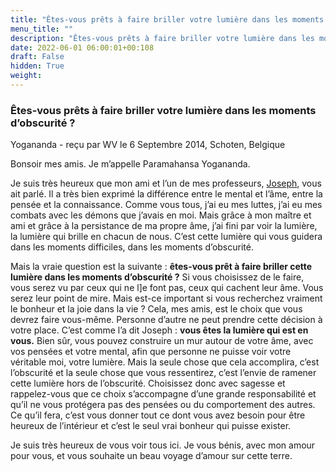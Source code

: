 ```yaml
---
title: "Êtes-vous prêts à faire briller votre lumière dans les moments d’obscurité ?"
menu_title: ""
description: "Êtes-vous prêts à faire briller votre lumière dans les moments d’obscurité ?"
date: 2022-06-01 06:00:01+00:108
draft: False
hidden: True
weight:
---
```

### Êtes-vous prêts à faire briller votre lumière dans les moments d’obscurité ?

Yogananda - reçu par WV le 6 Septembre 2014, Schoten, Belgique

Bonsoir mes amis. Je m’appelle Paramahansa Yogananda.

Je suis très heureux que mon ami et l’un de mes professeurs, [Joseph](/fr-contemporary-messages/fr-contemporary-messages-by-date-order/fr-contemporary-messages-2014/fr-2014-9-6-1-wv-joseph), vous ait parlé. Il a très bien exprimé la différence entre le mental et l’âme, entre la pensée et la connaissance. Comme vous tous, j’ai eu mes luttes, j’ai eu mes combats avec les démons que j’avais en moi. Mais grâce à mon maître et ami et grâce à la persistance de ma propre âme, j’ai fini par voir la lumière, la lumière qui brille en chacun de nous. C’est cette lumière qui vous guidera dans les moments difficiles, dans les moments d’obscurité.

Mais la vraie question est la suivante : **êtes-vous prêt à faire briller cette lumière dans les moments d’obscurité ?** Si vous choisissez de le faire, vous serez vu par ceux qui ne l]e font pas, ceux qui cachent leur âme. Vous serez leur point de mire. Mais est-ce important si vous recherchez vraiment le bonheur et la joie dans la vie ? Cela, mes amis, est le choix que vous devrez faire vous-même. Personne d’autre ne peut prendre cette décision à votre place. C’est comme l’a dit Joseph : **vous êtes la lumière qui est en vous.** Bien sûr, vous pouvez construire un mur autour de votre âme, avec vos pensées et votre mental, afin que personne ne puisse voir votre véritable moi, votre lumière. Mais la seule chose que cela accomplira, c’est l’obscurité et la seule chose que vous ressentirez, c’est l’envie de ramener cette lumière hors de l’obscurité. Choisissez donc avec sagesse et rappelez-vous que ce choix s’accompagne d’une grande responsabilité et qu’il ne vous protégera pas des pensées ou du comportement des autres. Ce qu’il fera, c’est vous donner tout ce dont vous avez besoin pour être heureux de l’intérieur et c’est le seul vrai bonheur qui puisse exister.

Je suis très heureux de vous voir tous ici. Je vous bénis, avec mon amour pour vous, et vous souhaite un beau voyage d’amour sur cette terre.





